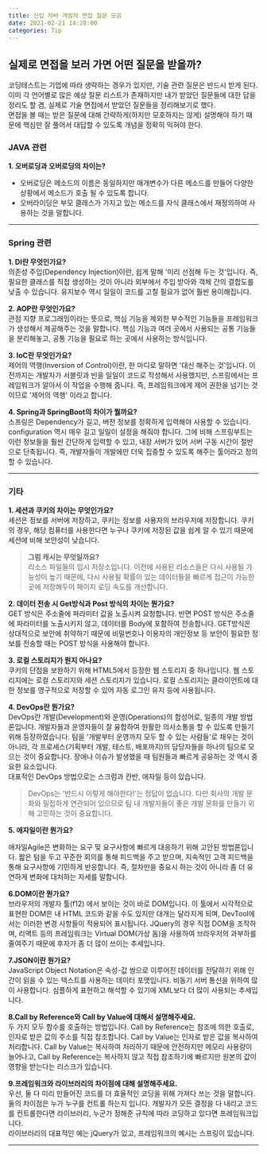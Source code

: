```yaml
---
title: 신입 자바 개발자 면접 질문 모음  
date: 2021-02-21 14:28:00
categories: Tip
---
```


## 실제로 면접을 보러 가면 어떤 질문을 받을까? 
코딩테스트는 기업에 따라 생략하는 경우가 있지만, 기술 관련 질문은 반드시 받게 된다.  
이미 각 언어별로 많은 예상 질문 리스트가 존재하지만 내가 받았던 질문들에 대한 답을 정리도 할 겸, 실제로 기술 면접에서 받았던 질문들을 정리해보기로 했다.  
면접을 볼 때는 받은 질문에 대해 간략하게(하지만 모호하지는 않게) 설명해야 하기 때문에 핵심만 잘 풀어서 대답할 수 있도록 개념을 정확히 익혀야 한다.

### JAVA 관련
**1. 오버로딩과 오버로딩의 차이는?**  
- 오버로딩은 메소드의 이름은 동일하지만 매개변수가 다른 메소드를 만들어 다양한 상황에서 메소드가 호출 될 수 있도록 합니다.  
- 오버라이딩은 부모 클래스가 가지고 있는 메소드를 자식 클래스에서 재정의하여 사용하는 것을 말합니다. 

---
### Spring 관련
**1. DI란 무엇인가요?**  
의존성 주입(Dependency Injection)이란, 쉽게 말해 '미리 선점해 두는 것'입니다. 즉, 필요한 클래스를 직접 생성하는 것이 아니라 외부에서 주입 받아와 객체 간의 결합도를 낮출 수 있습니다. 유지보수 역시 일일이 코드를 고칠 필요가 없어 훨씬 용이해집니다. 

**2. AOP란 무엇인가요?**  
관점 지향 프로그래밍이라는 뜻으로, 핵심 기능을 제외한 부수적인 기능들을 프레임워크가 생성해서 제공해주는 것을 말합니다. 핵심 기능과 여러 곳에서 사용되는 공통 기능들을 분리해놓고, 공통 기능을 필요로 하는 곳에서 사용하는 방식입니다. 

**3. IoC란 무엇인가요?**  
제어의 역행(Inversion of Control)이란, 한 마디로 말하면 '대신 해주는 것'입니다. 이전까지는 개발자가 서블릿과 빈을 일일이 코드로 작성해서 사용했지만, 스프링에서는 프레임워크가 알아서 이 작업을 수행해 줍니다. 즉, 프레임워크에게 제어 권한을 넘기는 것이므로 '제어의 역행' 이라고 합니다.  

**4. Spring과 SpringBoot의 차이가 뭘까요?**  
스프링은 Dependency가 길고, 버전 정보를 정확하게 입력해야 사용할 수 있습니다. configuration 역시 매우 길고 일일이 설정을 해줘야 합니다. 그에 비해 스프링부트는 이런 정보들을 훨씬 간단하게 입력할 수 있고, 내장 서버가 있어 서버 구동 시간이 절반으로 단축됩니다. 즉, 개발자들이 개발에만 더욱 집중할 수 있도록 해주는 툴이라고 정의할 수 있습니다.

---

### 기타 
**1. 세션과 쿠키의 차이는 무엇인가요?**  
세션은 정보를 서버에 저장하고, 쿠키는 정보를 사용자의 브라우저에 저장합니다. 쿠키의 경우, 해당 컴퓨터를 사용한다면 누구나 쿠키에 저장된 값을 쉽게 알 수 있기 때문에 세션에 비해 보안성이 낮습니다. 
> **그럼 캐시는 무엇일까요?**  
리소스 파일들의 임시 저장소입니다. 이전에 사용된 리소스들은 다시 사용될 가능성이 높기 때문에, 다시 사용될 확률이 있는 데이터들을 빠르게 접근이 가능한 곳에 저장해두어 페이지 로딩 속도를 개선합니다.

**2. 데이터 전송 시 Get방식과 Post 방식의 차이는 뭔가요?**  
GET 방식은 주소줄에 파라미터 값을 노출시켜 요청합니다. 반면 POST 방식은 주소줄에 파라미터를 노출시키지 않고, 데이터를 Body에 포함하여 전송합니다. GET방식은 상대적으로 보안에 취약하기 때문에 비밀번호나 이용자의 개인정보 등 보안이 필요한 정보를 전송할 때는 POST 방식을 사용해야 합니다.

**3. 로컬 스토리지가 뭔지 아나요?**  
쿠키의 단점을 보완하기 위해 HTML5에서 등장한 웹 스토리지 중 하나입니다. 웹 스토리지에는 로컬 스토리지와 세션 스토리지가 있습니다. 로컬 스토리지는 클라이언트에 대한 정보를 영구적으로 저장할 수 있어 자동 로그인 유지 등에 사용됩니다. 


**4. DevOps란 뭔가요?**  
DevOps란 개발(Development)와 운영(Operations)의 합성어로, 일종의 개발 방법론입니다. 개발자들과 운영자들이 잘 융합하여 원활한 의사소통을 할 수 있도록 만들기 위해 등장하였습니다. 팀을 '개발부터 운영까지 모두 할 수 있는 사람들'로 채우는 것이 아니라, 각 프로세스(기획부터 개발, 테스트, 배포까지)의 담당자들을 하나의 팀으로 모으는 것이 중요합니다. 장애나 이슈가 발생했을 때 팀원들과 빠르게 공유하는 것 역시 중요한 요소입니다.  
대표적인 DevOps 방법으로는 스크럼과 칸반, 애자일 등이 있습니다.  
> DevOps는 '반드시 이렇게 해야한다!'는 정답이 없습니다. 다만 회사의 개발 문화와 밀접하게 연관되어 있으므로 팀 내 개발자들이 좋은 개발 문화를 만들기 위해 고민하는 것이 중요합니다.  


**5. 애자일이란 뭔가요?**  

애자일Agile은 변화하는 요구 및 요구사항에 빠르게 대응하기 위해 고안된 방법론입니다. 짧은 텀을 두고 꾸준한 회의를 통해 피드백을 주고 받으며, 지속적인 고객 피드백을 통해 요구사항에 기민하게 반응합니다. 즉, 절차만을 중요시 하는 것이 아니라 좀 더 유연하게 변화에 대처하는 자세를 말합니다. 

**6.DOM이란 뭔가요?**  
브라우저의 개발자 툴(f12) 에서 보이는 것이 바로 DOM입니다. 이 툴에서 시각적으로 표현한 DOM은 내 HTML 코드와 같을 수도 있지만 대개는 달라지게 되며, DevTool에서는 이러한 변경 사항들이 적용되어 표시됩니다. JQuery의 경우 직접 DOM을 조작하며, 리액트 등의 프레임워크는 Virtual DOM(가상 돔)을 사용하여 브라우저의 과부하를 줄여주기 때문에 후자가 좀 더 많이 쓰이는 추세입니다.   

**7.JSON이란 뭔가요?**  
JavaScript Object Notation은 속성-값 쌍으로 이루어진 데이터를 전달하기 위해 인간이 읽을 수 있는 텍스트를 사용하는 데이터 포맷입니다. 비동기 서버 통신을 위하여 많이 사용합니다. 심플하게 표현하고 해석할 수 있기에 XML보다 더 많이 사용되는 추세입니다.  

**8.Call by Reference와 Call by Value에 대해서 설명해주세요.**  
두 가지 모두 함수를 호출하는 방법입니다. Call by Reference는 참조에 의한 호출로, 인자로 받은 값의 주소를 직접 참조합니다. Call by Value는 인자로 받은 값을 복사하여 처리합니다. Call by Value는 복사하여 처리하기 때문에 안전하지만 메모리 사용량이 늘어나고, Call by Reference는 복사하지 않고 직접 참조하기에 빠르지만 원본의 값이 영향을 받는다는 리스크가 있습니다.  

**9.프레임워크와 라이브러리의 차이점에 대해 설명해주세요.**  
우선, 둘 다 미리 만들어진 코드를 더 효율적인 코딩을 위해 가져다 쓰는 것을 말합니다. 둘의 차이점은 누가 누구를 컨트롤 하는지 입니다. 개발자가 모든 결정을 다 내리고 코드를 컨트롤한다면 라이브러리, 누군가 정해준 규칙에 따라 코딩하고 있다면 프레임워크입니다.  
라이브러리의 대표적인 예는 jQuery가 있고, 프레임워크의 예시는 스프링이 있습니다. 



---
